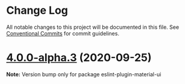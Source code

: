 # Change Log

All notable changes to this project will be documented in this file.
See [Conventional Commits](https://conventionalcommits.org) for commit guidelines.

# [4.0.0-alpha.3](https://github.com/mui-org/material-ui/compare/v0.1.67...v4.0.0-alpha.3) (2020-09-25)

**Note:** Version bump only for package eslint-plugin-material-ui
